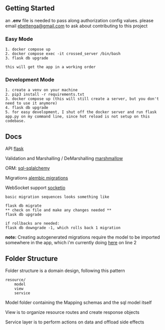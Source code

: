 ## Getting Started

an **.env** file is needed to pass along authorization config values. please email ebettenga@gmail.com to ask about contributing to this project

### Easy Mode

    1. docker compose up 
    2. docker compose exec -it crossed_server /bin/bash
    3. flask db upgrade

    this will get the app in a working order

### Development Mode

    1. create a venv on your machine
    2. pip3 install -r requirements.txt
    3. docker compose up (this will still create a server, but you don't need to use it anymore)
    4. flask db upgrade
    5. for easy development, I shut off the docker server and run flask app.py on my command line, since hot reload is not setup on this codebase.


## Docs

API [flask](https://flask.palletsprojects.com/en/2.2.x/)

Validation and Marshalling / DeMarshalling [marshmallow](https://marshmallow.readthedocs.io/en/stable/examples.html#quotes-api-flask-sqlalchemy)

ORM: [sql-sqlalchemy](https://docs.sqlalchemy.org/en/14/orm/relationship_api.html#sqlalchemy.orm.relationship.params.query_class)

Migrations [alembic migrations](https://kimlehtinen.com/flask-database-migrations-using-flask-migrate/)

WebSocket support [socketio](https://flask-socketio.readthedocs.io/en/latest/getting_started.html#rooms)


    basic migration sequences looks something like

    flask db migrate
    ** check on file and make any changes needed **
    flask db upgrade

    if rollbacks are needed:
    flask db downgrade -1, which rolls back 1 migration

**note:** Creating autogenerated migrations require the model to be imported somewhere in the app, which i'm currently doing [here](app.py) on line 2

## Folder Structure

Folder structure is a domain design, following this pattern

    resource/
        model
        view
        service


Model folder containing the Mapping schemas and the sql model itself

View is to organize resource routes and create response objects

Service layer is to perform actions on data and offload side effects


